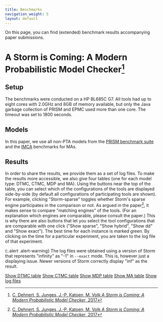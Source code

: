 ```yaml
---
title: Benchmarks
navigation_weight: 5
layout: default
---
```


On this page, you can find (extended) benchmark results accompanying paper submissions.

# A Storm is Coming: A Modern Probabilistic Model Checker[^1]

## Setup

The benchmarks were conducted on a HP BL685C G7. All tools had up to eight cores with 2.0GHz and 8GB of memory available, but only the Java garbage collection of PRISM and EPMC used more than one core. The timeout was set to 1800 seconds.

## Models

In this paper, we use all non-PTA models from the [PRISM benchmark suite](http://www.prismmodelchecker.org/benchmarks/) and the [IMCA](https://github.com/buschko/imca) benchmarks for MAs.

## Results
In order to share the results, we provide them as a set of log files. To make the results more accessible, we also give four tables (one for each model type: DTMC, CTMC, MDP and MA). Using the buttons near the top of the table, you can select which of the configurations of the tools are displayed side-by-side (by default all configurations of participating tools are shown). For example, clicking "Storm-sparse" toggles whether Storm's sparse engine participates in the comparison or not. As argued in the paper[^1], it makes sense to compare "matching engines" of the tools. (For an explanation which engines are comparable, please consult the paper.) This is why there are also buttons that let you select the tool configurations that are comparable with one click ("Show sparse", "Show hybrid", "Show dd" and "Show exact"). The best time for each instance is marked green. By clicking on the time for a particular experiment, you are taken to the log file of that experiment.

{:.alert .alert-warning}
The log files were obtained using a version of Storm that represents "infinity" as "-1" in `--exact` mode. This is,
however just a displaying issue. Newer versions of Storm correctly display "inf" as the result.

<a target="_blank" href="https://moves-rwth.github.io/storm-benchmark-logs/docs/index_dtmc.html" class="btn btn-primary btn-md active" role="button">Show DTMC table</a>
<a target="_blank" href="https://moves-rwth.github.io/storm-benchmark-logs/docs/index_ctmc.html" class="btn btn-primary btn-md active" role="button">Show CTMC table</a>
<a target="_blank" href="https://moves-rwth.github.io/storm-benchmark-logs/docs/index_mdp.html" class="btn btn-primary btn-md active" role="button">Show MDP table</a>
<a target="_blank" href="https://moves-rwth.github.io/storm-benchmark-logs/docs/index_ma.html" class="btn btn-primary btn-md active" role="button">Show MA table</a>
<a target="_blank" href="https://www.github.com/moves-rwth/storm-benchmark-logs/" class="btn btn-primary btn-md active" role="button">Show log files</a>

[^1]: [C. Dehnert, S. Junges, J.-P. Katoen, M. Volk *A Storm is Coming: A Modern Probabilistic Model Checker*, 2017](https://arxiv.org/abs/1702.04311)
